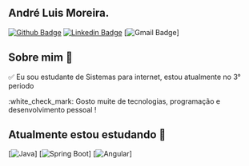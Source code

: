 ## André Luis Moreira.

[![Github Badge](https://img.shields.io/badge/-Github-000?style=flat-square&logo=Github&logoColor=white&link=https://github.com/andreluismoreira)](https://github.com/andreluismoreira)
[![Linkedin Badge](https://img.shields.io/badge/-LinkedIn-blue?style=flat-square&logo=Linkedin&logoColor=white&link=https://www.linkedin.com/in/andre-luis-1b937aa3/)](https://www.linkedin.com/in/andre-luis-1b937aa3/)
[![Gmail Badge](https://img.shields.io/badge/Gmail-D14836?style=for-the-badge&logo=gmail&logoColor=white&link=href="mailto:andreluistma@gmail.com?subject=Hello%20again")]

## Sobre mim :dart:

 :white_check_mark: Eu sou estudante de Sistemas para internet, estou atualmente no 3° periodo 
<p>
 :white_check_mark: Gosto muite de tecnologias, programação e desenvolvimento pessoal ! 


## Atualmente estou estudando :rocket:

[![Java](https://img.shields.io/badge/Java-ED8B00?style=for-the-badge&logo=java&logoColor=white)]
[![Spring Boot](https://img.shields.io/badge/Spring-6DB33F?style=for-the-badge&logo=spring&logoColor=white)]
[![Angular](https://img.shields.io/badge/Angular-DD0031?style=for-the-badge&logo=angular&logoColor=white)]


<!--
**andreluismoreira/andreluismoreira** is a ✨ _special_ ✨ repository because its `README.md` (this file) appears on your GitHub profile.

Here are some ideas to get you started:

- 🔭 I’m currently working on ...
- 🌱 I’m currently learning ...
- 👯 I’m looking to collaborate on ...
- 🤔 I’m looking for help with ...
- 💬 Ask me about ...
- 📫 How to reach me: ...
- 😄 Pronouns: ...
- ⚡ Fun fact: ...
-->
